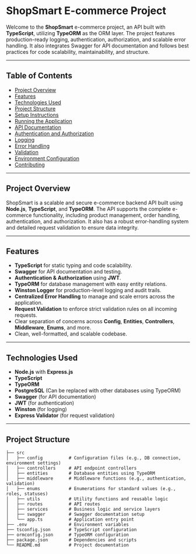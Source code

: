 # ShopSmart E-commerce Project

Welcome to the **ShopSmart** e-commerce project, an API built with **TypeScript**, utilizing **TypeORM** as the ORM layer. The project features production-ready logging, authentication, authorization, and scalable error handling. It also integrates Swagger for API documentation and follows best practices for code scalability, maintainability, and structure.

---

## Table of Contents

- [Project Overview](#project-overview)
- [Features](#features)
- [Technologies Used](#technologies-used)
- [Project Structure](#project-structure)
- [Setup Instructions](#setup-instructions)
- [Running the Application](#running-the-application)
- [API Documentation](#api-documentation)
- [Authentication and Authorization](#authentication-and-authorization)
- [Logging](#logging)
- [Error Handling](#error-handling)
- [Validation](#validation)
- [Environment Configuration](#environment-configuration)
- [Contributing](#contributing)

---

## Project Overview

ShopSmart is a scalable and secure e-commerce backend API built using **Node.js**, **TypeScript**, and **TypeORM**. The API supports the complete e-commerce functionality, including product management, order handling, authentication, and authorization. It also has a robust error-handling system and detailed request validation to ensure data integrity.

---

## Features

- **TypeScript** for static typing and code scalability.
- **Swagger** for API documentation and testing.
- **Authentication & Authorization** using **JWT**.
- **TypeORM** for database management with easy entity relations.
- **Winston Logger** for production-level logging and audit trails.
- **Centralized Error Handling** to manage and scale errors across the application.
- **Request Validation** to enforce strict validation rules on all incoming requests.
- Clear separation of concerns across **Config**, **Entities**, **Controllers**, **Middleware**, **Enums**, and more.
- Clean, well-formatted, and scalable codebase.

---

## Technologies Used

- **Node.js** with **Express.js**
- **TypeScript**
- **TypeORM**
- **PostgreSQL** (Can be replaced with other databases using TypeORM)
- **Swagger** (for API documentation)
- **JWT** (for authentication)
- **Winston** (for logging)
- **Express Validator** (for request validation)

---

## Project Structure

```plaintext
├── src
│   ├── config          # Configuration files (e.g., DB connection, environment settings)
│   ├── controllers     # API endpoint controllers
│   ├── entities        # Database entities using TypeORM
│   ├── middleware      # Middleware functions (e.g., authentication, validation)
│   ├── enums           # Enumerations for standard values (e.g., roles, statuses)
│   ├── utils           # Utility functions and reusable logic
│   ├── routes          # API routes
│   ├── services        # Business logic and service layers
│   ├── swagger         # Swagger documentation setup
│   └── app.ts          # Application entry point
├── .env                # Environment variables
├── tsconfig.json       # TypeScript configuration
├── ormconfig.json      # TypeORM configuration
├── package.json        # Dependencies and scripts
└── README.md           # Project documentation




